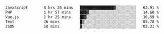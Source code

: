 <!--START_SECTION:waka-->

```txt
JavaScript       8 hrs 26 mins   ███████████████▓░░░░░░░░░   62.91 %
PHP              1 hr 57 mins    ███▓░░░░░░░░░░░░░░░░░░░░░   14.60 %
Vue.js           1 hr 25 mins    ██▓░░░░░░░░░░░░░░░░░░░░░░   10.59 %
Text             46 mins         █▒░░░░░░░░░░░░░░░░░░░░░░░   05.78 %
JSON             18 mins         ▓░░░░░░░░░░░░░░░░░░░░░░░░   02.31 %
```

<!--END_SECTION:waka-->
